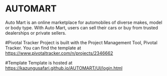 # AUTOMART
Auto Mart is an online marketplace for automobiles of diverse makes, model or body type. With Auto Mart, users can sell their cars or buy from trusted dealerships or private sellers.


#Pivotal Tracker
Project is built with the Project Management Tool, Pivotal Tracker. You can find the template at 
https://www.pivotaltracker.com/n/projects/2346662

#Template
Template is hosted at https://kazungusafari.github.io/AUTOMART/UI/login.html